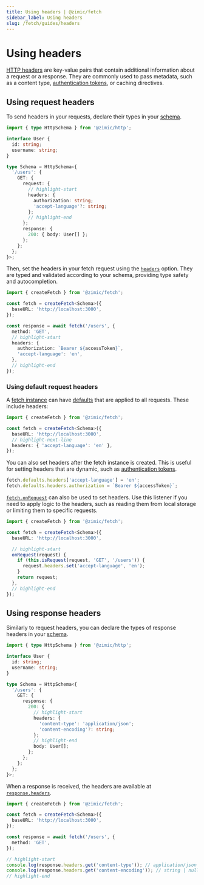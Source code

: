 ```yaml
---
title: Using headers | @zimic/fetch
sidebar_label: Using headers
slug: /fetch/guides/headers
---
```


# Using headers

[HTTP headers](https://developer.mozilla.org/docs/Web/HTTP/Reference/Headers) are key-value pairs that contain
additional information about a request or a response. They are commonly used to pass metadata, such as a content type,
[authentication tokens](/docs/zimic-fetch/guides/5-authentication.md), or caching directives.

## Using request headers

To send headers in your requests, declare their types in your [schema](/docs/zimic-http/guides/1-schemas.md).

```ts title='schema.ts'
import { type HttpSchema } from '@zimic/http';

interface User {
  id: string;
  username: string;
}

type Schema = HttpSchema<{
  '/users': {
    GET: {
      request: {
        // highlight-start
        headers: {
          authorization: string;
          'accept-language'?: string;
        };
        // highlight-end
      };
      response: {
        200: { body: User[] };
      };
    };
  };
}>;
```

Then, set the headers in your fetch request using the [`headers`](/docs/zimic-fetch/api/2-fetch.md#headers) option. They
are typed and validated according to your schema, providing type safety and autocompletion.

```ts
import { createFetch } from '@zimic/fetch';

const fetch = createFetch<Schema>({
  baseURL: 'http://localhost:3000',
});

const response = await fetch('/users', {
  method: 'GET',
  // highlight-start
  headers: {
    authorization: `Bearer ${accessToken}`,
    'accept-language': 'en',
  },
  // highlight-end
});
```

### Using default request headers

A [fetch instance](/docs/zimic-fetch/api/2-fetch.md) can have
[defaults](/docs/zimic-fetch/api/1-create-fetch.md#defaults) that are applied to all requests. These include headers:

```ts
import { createFetch } from '@zimic/fetch';

const fetch = createFetch<Schema>({
  baseURL: 'http://localhost:3000',
  // highlight-next-line
  headers: { 'accept-language': 'en' },
});
```

You can also set headers after the fetch instance is created. This is useful for setting headers that are dynamic, such
as [authentication tokens](/docs/zimic-fetch/guides/5-authentication.md).

```ts
fetch.defaults.headers['accept-language'] = 'en';
fetch.defaults.headers.authorization = `Bearer ${accessToken}`;
```

[`fetch.onRequest`](/docs/zimic-fetch/api/2-fetch.md#onrequest) can also be used to set headers. Use this listener if
you need to apply logic to the headers, such as reading them from local storage or limiting them to specific requests.

```ts
import { createFetch } from '@zimic/fetch';

const fetch = createFetch<Schema>({
  baseURL: 'http://localhost:3000',

  // highlight-start
  onRequest(request) {
    if (this.isRequest(request, 'GET', '/users')) {
      request.headers.set('accept-language', 'en');
    }
    return request;
  },
  // highlight-end
});
```

## Using response headers

Similarly to request headers, you can declare the types of response headers in your
[schema](/docs/zimic-http/guides/1-schemas.md).

```ts title='schema.ts'
import { type HttpSchema } from '@zimic/http';

interface User {
  id: string;
  username: string;
}

type Schema = HttpSchema<{
  '/users': {
    GET: {
      response: {
        200: {
          // highlight-start
          headers: {
            'content-type': 'application/json';
            'content-encoding'?: string;
          };
          // highlight-end
          body: User[];
        };
      };
    };
  };
}>;
```

When a response is received, the headers are available at
[`response.headers`](/docs/zimic-fetch/api/4-fetch-response.md#headers).

```ts
import { createFetch } from '@zimic/fetch';

const fetch = createFetch<Schema>({
  baseURL: 'http://localhost:3000',
});

const response = await fetch('/users', {
  method: 'GET',
});

// highlight-start
console.log(response.headers.get('content-type')); // application/json
console.log(response.headers.get('content-encoding')); // string | null
// highlight-end
```
